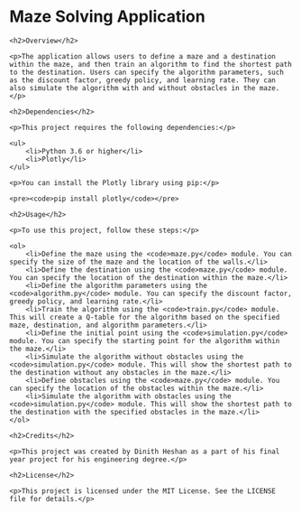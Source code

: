 <!DOCTYPE html>
<html>
<head>
</head>
<body>
	<h1>Maze Solving Application</h1>

	<h2>Overview</h2>

	<p>The application allows users to define a maze and a destination within the maze, and then train an algorithm to find the shortest path to the destination. Users can specify the algorithm parameters, such as the discount factor, greedy policy, and learning rate. They can also simulate the algorithm with and without obstacles in the maze.</p>

	<h2>Dependencies</h2>

	<p>This project requires the following dependencies:</p>

	<ul>
		<li>Python 3.6 or higher</li>
		<li>Plotly</li>
	</ul>

	<p>You can install the Plotly library using pip:</p>

	<pre><code>pip install plotly</code></pre>

	<h2>Usage</h2>

	<p>To use this project, follow these steps:</p>

	<ol>
		<li>Define the maze using the <code>maze.py</code> module. You can specify the size of the maze and the location of the walls.</li>
		<li>Define the destination using the <code>maze.py</code> module. You can specify the location of the destination within the maze.</li>
		<li>Define the algorithm parameters using the <code>algorithm.py</code> module. You can specify the discount factor, greedy policy, and learning rate.</li>
		<li>Train the algorithm using the <code>train.py</code> module. This will create a Q-table for the algorithm based on the specified maze, destination, and algorithm parameters.</li>
		<li>Define the initial point using the <code>simulation.py</code> module. You can specify the starting point for the algorithm within the maze.</li>
		<li>Simulate the algorithm without obstacles using the <code>simulation.py</code> module. This will show the shortest path to the destination without any obstacles in the maze.</li>
		<li>Define obstacles using the <code>maze.py</code> module. You can specify the location of the obstacles within the maze.</li>
		<li>Simulate the algorithm with obstacles using the <code>simulation.py</code> module. This will show the shortest path to the destination with the specified obstacles in the maze.</li>
	</ol>

	<h2>Credits</h2>

	<p>This project was created by Dinith Heshan as a part of his final year project for his engineering degree.</p>

	<h2>License</h2>

	<p>This project is licensed under the MIT License. See the LICENSE file for details.</p>
</body>
</html>
